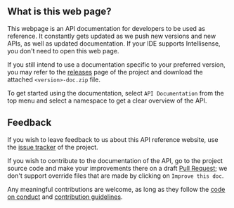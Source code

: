 ## What is this web page?
 
This webpage is an API documentation for developers to be used as reference. It constantly gets updated as we push new versions and new APIs, as well as updated documentation. If your IDE supports Intellisense, you don't need to open this web page.

If you still intend to use a documentation specific to your preferred version, you may refer to the [releases](https://github.com/Aptivi/Aptivestigate/releases) page of the project and download the attached `<version>-doc.zip` file.

To get started using the documentation, select `API Documentation` from the top menu and select a namespace to get a clear overview of the API.

## Feedback

If you wish to leave feedback to us about this API reference website, use the [issue tracker](https://github.com/Aptivi/Aptivestigate/issues) of the project.

If you wish to contribute to the documentation of the API, go to the project source code and make your improvements there on a draft [Pull Request](https://github.com/Aptivi/Aptivestigate/pulls); we don't support override files that are made by clicking on `Improve this doc`.

Any meaningful contributions are welcome, as long as they follow the [code on conduct](https://github.com/Aptivi/Aptivestigate/blob/main/CODE_OF_CONDUCT.md) and [contribution guidelines](https://github.com/Aptivi/Aptivestigate/blob/main/CONTRIBUTING.md).
